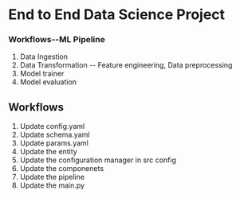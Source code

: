# End to End Data Science Project

### Workflows--ML Pipeline

1. Data Ingestion
2. Data Transformation -- Feature engineering, Data preprocessing
3. Model trainer
4. Model evaluation


## Workflows

1. Update config.yaml
2. Update schema.yaml
3. Update params.yaml
4. Update the entity
5. Update the configuration manager in src config
6. Update the componenets
7. Update the pipeline
8. Update the main.py

